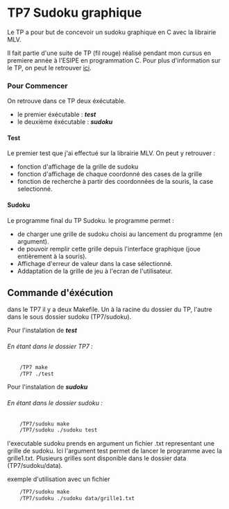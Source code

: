 # TP7 Sudoku graphique 
 Le TP a pour but de concevoir un sudoku graphique en C avec la librairie MLV.

 Il fait partie d'une suite de TP (fil rouge) réalisé pendant mon cursus en premiere année à l'ESIPE en programmation C.
 Pour plus d'information sur le TP, on peut le retrouver [ici](http://igm.univ-mlv.fr/~borie/esipe/tp7.pdf).

### Pour Commencer

On retrouve dans ce TP deux éxécutable.

*   le premier éxécutable : ***test*** 
*   le deuxième éxécutable : ***sudoku*** 

#### Test
Le premier test que j'ai effectué sur la librairie MLV. On peut y retrouver :
* fonction d'affichage de la grille de sudoku
* fonction d'affichage de chaque coordonné des cases de la grille
* fonction de recherche à partir des coordonnées de la souris, la case selectionné. 
  
#### Sudoku
Le programme final du TP Sudoku. le programme permet :
* de charger une grille de sudoku choisi au lancement du programme (en argument).
* de pouvoir remplir cette grille depuis l'interface graphique (joue entièrement à la souris).  
* Affichage d'erreur de valeur dans la case sélectionné.
* Addaptation de la grille de jeu à l'ecran de l'utilisateur.


## Commande d'éxécution
 dans le TP7 il y a deux Makefile. Un à la racine du dossier du TP, l'autre dans le sous dossier sudoku (TP7/sudoku).

Pour l'instalation de ***test***  
###### En étant dans le dossier TP7 :
```Bash
    /TP7 make
    /TP7 ./test
```

Pour l'instalation de ***sudoku*** 

###### En étant dans le dossier sudoku :
```Bash
    /TP7/sudoku make
    /TP7/sudoku ./sudoku test
```
l'executable sudoku prends en argument un fichier .txt representant une grille de sudoku. 
Ici l'argument test permet de lancer le programme avec la grille1.txt. 
Plusieurs grilles sont disponible dans le dossier data (TP7/sudoku/data).

exemple d'utilisation avec un fichier
```Bash
    /TP7/sudoku make
    /TP7/sudoku ./sudoku data/grille1.txt
```


